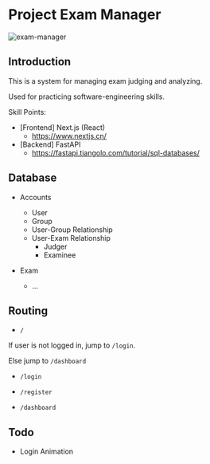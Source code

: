 # Project Exam Manager

![exam-manager](https://i.loli.net/2021/08/06/xiRra3pAHcfDJ1N.png)

## Introduction

This is a system for managing exam judging and analyzing.

Used for practicing software-engineering skills.

Skill Points:

+ [Frontend] Next.js (React)
  + https://www.nextjs.cn/
+ [Backend] FastAPI
  + https://fastapi.tiangolo.com/tutorial/sql-databases/

## Database

+ Accounts
  + User
  + Group
  + User-Group Relationship
  + User-Exam Relationship
    + Judger
    + Examinee

+ Exam
  + ...

## Routing

+ `/`

If user is not logged in, jump to `/login`.

Else jump to `/dashboard`

+ `/login`



+ `/register`



+ `/dashboard`

## Todo

+ Login Animation

